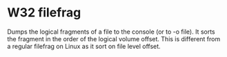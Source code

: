 # W32 filefrag

Dumps the logical fragments of a file to the console (or to -o file). It sorts the fragment in the order of the logical volume offset. This is different from a regular filefrag on Linux as it sort on file level offset. 